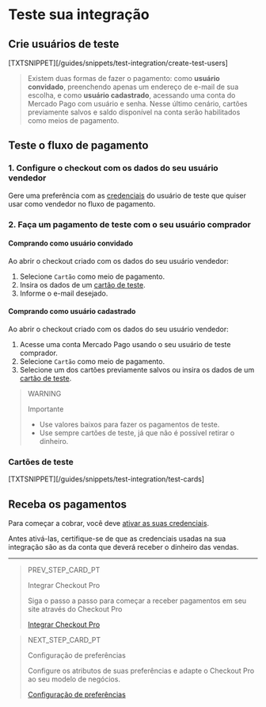 # Teste sua integração

## Crie usuários de teste 

[TXTSNIPPET][/guides/snippets/test-integration/create-test-users]

> Existem duas formas de fazer o pagamento: como **usuário convidado**, preenchendo apenas um endereço de e-mail de sua escolha, e como **usuário cadastrado**, acessando uma conta do Mercado Pago com usuário e senha. Nesse último cenário, cartões previamente salvos e saldo disponível na conta serão habilitados como meios de pagamento.

## Teste o fluxo de pagamento

### 1. Configure o checkout com os dados do seu usuário vendedor

Gere uma preferência com as [credenciais](/developers/pt/docs/checkout-pro/additional-content/credentials) do usuário de teste que quiser usar como vendedor no fluxo de pagamento.

### 2. Faça um pagamento de teste com o seu usuário comprador

#### Comprando como usuário convidado

Ao abrir o checkout criado com os dados do seu usuário vendedor:

1. Selecione `Cartão` como meio de pagamento.
2. Insira os dados de um [cartão de teste](/developers/pt/docs/checkout-pro/additional-content/your-integrations/test/cards).
3. Informe o e-mail desejado.

#### Comprando como usuário cadastrado

Ao abrir o checkout criado com os dados do seu usuário vendedor:

1. Acesse uma conta Mercado Pago usando o seu usuário de teste comprador.
2. Selecione `Cartão` como meio de pagamento.
3. Selecione um dos cartões previamente salvos ou insira os dados de um [cartão de teste](/developers/pt/docs/checkout-pro/additional-content/your-integrations/test/cards).

>WARNING
>
>Importante
>
> * Use valores baixos para fazer os pagamentos de teste.
> * Use sempre cartões de teste, já que não é possível retirar o dinheiro.

### Cartões de teste

[TXTSNIPPET][/guides/snippets/test-integration/test-cards]

## Receba os pagamentos

Para começar a cobrar, você deve [ativar as suas credenciais](/developers/pt/docs/checkout-pro/additional-content/credentials).

Antes ativá-las, certifique-se de que as credenciais usadas na sua integração são as da conta que deverá receber o dinheiro das vendas.

---

> PREV_STEP_CARD_PT
>
> Integrar Checkout Pro
>
> Siga o passo a passo para começar a receber pagamentos em seu site através do Checkout Pro
>
> [Integrar Checkout Pro](/developers/pt/docs/checkout-pro/integration-configuration/integrate-checkout-pro)

> NEXT_STEP_CARD_PT
>
> Configuração de preferências
>
> Configure os atributos de suas preferências e adapte o Checkout Pro ao seu modelo de negócios.
>
> [Configuração de preferências](/developers/pt/docs/checkout-pro/checkout-customization/preferences)



